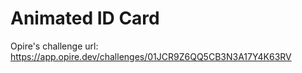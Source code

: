 # Animated ID Card

Opire's challenge url: https://app.opire.dev/challenges/01JCR9Z6QQ5CB3N3A17Y4K63RV
